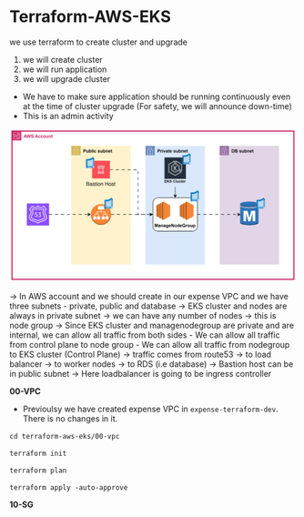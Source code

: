 # Terraform-AWS-EKS

we use terraform to create cluster and upgrade 

1. we will create cluster 
2. we will run application 
3. we will upgrade cluster 

- We have to make sure application should be running continuously even at the time of cluster upgrade (For safety, we will announce down-time)
- This is an admin activity 

![alt text](img/terraform-aws-eks.svg)

-> In AWS account and we should create in our expense VPC and we have three subnets - private, public and database
-> EKS cluster and nodes are always in private subnet 
-> we can have any number of nodes -> this is node group 
-> Since EKS cluster and managenodegroup are private and are internal, we can allow all traffic from both sides
    - We can allow all traffic from control plane to node group
    - We can allow all traffic from nodegroup to EKS cluster (Control Plane)
-> traffic comes from route53 -> to load balancer -> to worker nodes -> to RDS (i.e database)
-> Bastion host can be in public subnet
-> Here loadbalancer is going to be ingress controller 


**00-VPC**
- Previoulsy we have created expense VPC in `expense-terraform-dev`. There is no changes in it.

```
cd terraform-aws-eks/00-vpc
```
```
terraform init 
```
```
terraform plan 
```
```
terraform apply -auto-approve
```

**10-SG**

